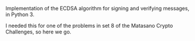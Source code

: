 Implementation of the ECDSA algorithm for signing and verifying messages, in
Python 3.

I needed this for one of the problems in set 8 of the Matasano Crypto
Challenges, so here we go.
